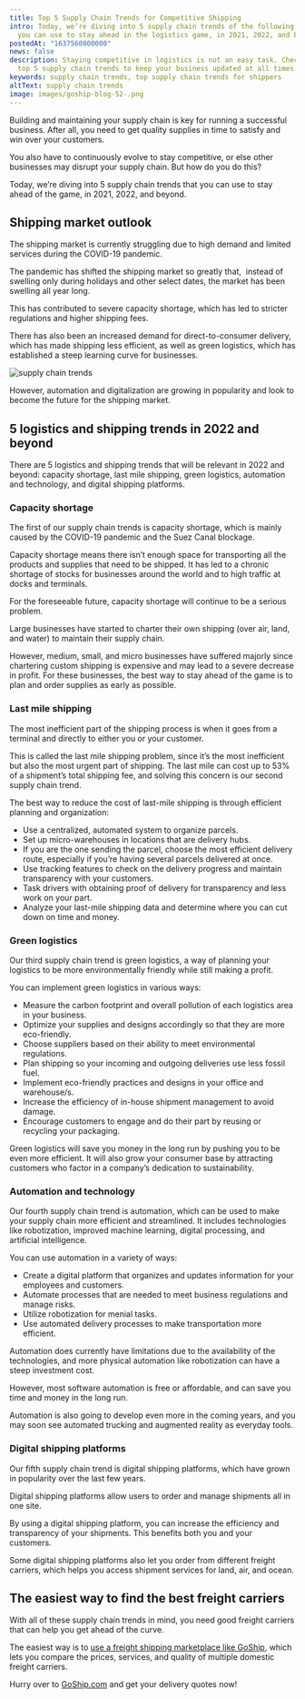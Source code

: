 ```yaml
---
title: Top 5 Supply Chain Trends for Competitive Shipping
intro: Today, we’re diving into 5 supply chain trends of the following year that
  you can use to stay ahead in the logistics game, in 2021, 2022, and beyond.
postedAt: "1637560800000"
news: false
description: Staying competitive in logistics is not an easy task. Check out the
  top 5 supply chain trends to keep your business updated at all times.
keywords: supply chain trends, top supply chain trends for shippers
altText: supply chain trends
image: images/goship-blog-52-.png
---
```

Building and maintaining your supply chain is key for running a successful business. After all, you need to get quality supplies in time to satisfy and win over your customers.

You also have to continuously evolve to stay competitive, or else other businesses may disrupt your supply chain. But how do you do this?

Today, we’re diving into 5 supply chain trends that you can use to stay ahead of the game, in 2021, 2022, and beyond.

## Shipping market outlook

The shipping market is currently struggling due to high demand and limited services during the COVID-19 pandemic.

The pandemic has shifted the shipping market so greatly that,  instead of swelling only during holidays and other select dates, the market has been swelling all year long.

This has contributed to severe capacity shortage, which has led to stricter regulations and higher shipping fees.

There has also been an increased demand for direct-to-consumer delivery, which has made shipping less efficient, as well as green logistics, which has established a steep learning curve for businesses.

![supply chain trends ](images/goship-blog-51-.png)

However, automation and digitalization are growing in popularity and look to become the future for the shipping market.

## 5 logistics and shipping trends in 2022 and beyond

There are 5 logistics and shipping trends that will be relevant in 2022 and beyond: capacity shortage, last mile shipping, green logistics, automation and technology, and digital shipping platforms.

### Capacity shortage

The first of our supply chain trends is capacity shortage, which is mainly caused by the COVID-19 pandemic and the Suez Canal blockage.

Capacity shortage means there isn’t enough space for transporting all the products and supplies that need to be shipped. It has led to a chronic shortage of stocks for businesses around the world and to high traffic at docks and terminals. 

For the foreseeable future, capacity shortage will continue to be a serious problem.

Large businesses have started to charter their own shipping (over air, land, and water) to maintain their supply chain. 

However, medium, small, and micro businesses have suffered majorly since chartering custom shipping is expensive and may lead to a severe decrease in profit. For these businesses, the best way to stay ahead of the game is to plan and order supplies as early as possible.

### Last mile shipping 

The most inefficient part of the shipping process is when it goes from a terminal and directly to either you or your customer.

This is called the last mile shipping problem, since it’s the most inefficient but also the most urgent part of shipping. The last mile can cost up to 53% of a shipment’s total shipping fee, and solving this concern is our second supply chain trend.

The best way to reduce the cost of last-mile shipping is through efficient planning and organization:

* Use a centralized, automated system to organize parcels.
* Set up micro-warehouses in locations that are delivery hubs.
* If you are the one sending the parcel, choose the most efficient delivery route, especially if you’re having several parcels delivered at once.
* Use tracking features to check on the delivery progress and maintain transparency with your customers.
* Task drivers with obtaining proof of delivery for transparency and less work on your part.
* Analyze your last-mile shipping data and determine where you can cut down on time and money.

### Green logistics

Our third supply chain trend is green logistics, a way of planning your logistics to be more environmentally friendly while still making a profit.

You can implement green logistics in various ways:

* Measure the carbon footprint and overall pollution of each logistics area in your business.
* Optimize your supplies and designs accordingly so that they are more eco-friendly.
* Choose suppliers based on their ability to meet environmental regulations.
* Plan shipping so your incoming and outgoing deliveries use less fossil fuel.
* Implement eco-friendly practices and designs in your office and warehouse/s.
* Increase the efficiency of in-house shipment management to avoid damage.
* Encourage customers to engage and do their part by reusing or recycling your packaging.

Green logistics will save you money in the long run by pushing you to be even more efficient. It will also grow your consumer base by attracting customers who factor in a company’s dedication to sustainability.

### Automation and technology

Our fourth supply chain trend is automation, which can be used to make your supply chain more efficient and streamlined. It includes technologies like robotization, improved machine learning, digital processing, and artificial intelligence.

You can use automation in a variety of ways:

* Create a digital platform that organizes and updates information for your employees and customers.
* Automate processes that are needed to meet business regulations and manage risks.
* Utilize robotization for menial tasks.
* Use automated delivery processes to make transportation more efficient.

Automation does currently have limitations due to the availability of the technologies, and more physical automation like robotization can have a steep investment cost.

However, most software automation is free or affordable, and can save you time and money in the long run.

Automation is also going to develop even more in the coming years, and you may soon see automated trucking and augmented reality as everyday tools.

### Digital shipping platforms

Our fifth supply chain trend is digital shipping platforms, which have grown in popularity over the last few years. 

Digital shipping platforms allow users to order and manage shipments all in one site. 

By using a digital shipping platform, you can increase the efficiency and transparency of your shipments. This benefits both you and your customers.

Some digital shipping platforms also let you order from different freight carriers, which helps you access shipment services for land, air, and ocean.

## The easiest way to find the best freight carriers

With all of these supply chain trends in mind, you need good freight carriers that can help you get ahead of the curve.

The easiest way is to [use a freight shipping marketplace like GoShip](https://www.goship.com/), which lets you compare the prices, services, and quality of multiple domestic freight carriers.

Hurry over to [GoShip.com](https://www.goship.com/) and get your delivery quotes now!